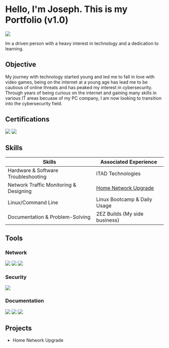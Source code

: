 # Hello, I'm Joseph. This is my Portfolio (v1.0)
<a href="https://www.linkedin.com/in/josephsicre/"><img src="https://img.shields.io/badge/-LinkedIn-0072b1?&style=for-the-badge&logo=linkedin&logoColor=white" /></a>

Im a driven person with a heavy interest in technology and a dedication to learning.

## Objective

My journey with technology started young and led me to fall in love with video games, being on the internet at a young age has lead me to be cautious of online threats and has peaked my interest in cybersecurity. Through years of being curious on the internet and gaining many skills in various IT areas becuase of my PC company, I am now looking to transition into the cybersecurity field.

## Certifications
<div>
<img src="https://img.shields.io/badge/-ISC2%20CC-008000?&style=for-the-badge&logo=ISC2&logoColor=white" />
<img src="https://img.shields.io/badge/-Network%2B-007ACC?&style=for-the-badge&logo=CompTIA&logoColor=white" />
</div>

## Skills

| Skills                                         | Associated Experience      |
|-----------------------------------------------|----------------------------|
| Hardware & Software Troubleshooting           | ITAD Technologies|
| Network Traffic Monitoring & Designing        | <a href="https://google.com">Home Network Upgrade</a>|
| Linux/Command Line                            | Linux Bootcamp & Daily Usage |
| Documentation & Problem-Solving               | 2EZ Builds (My side business) |


## Tools

### Network
<div>
    <img src="https://img.shields.io/badge/-Wireshark-1679A7?&style=for-the-badge&logo=Wireshark&logoColor=white" />
    <img src="https://img.shields.io/badge/-pfSense-212121?&style=for-the-badge&logo=pfSense&logoColor=white" /> 
    <img src="https://img.shields.io/badge/-PuTTY-007ACC?&style=for-the-badge&logo=PuTTY&logoColor=white" />
</div>

### Security
<div>
    <img src="https://img.shields.io/badge/-Snort-D6343A?&style=for-the-badge&logo=Snort&logoColor=white" />
</div>

### Documentation
<div>
    <img src="https://img.shields.io/badge/-Microsoft_Teams-6264A7?&style=for-the-badge&logo=microsoft-teams&logoColor=white" />
    <img src="https://img.shields.io/badge/-Jira-0052CC?&style=for-the-badge&logo=jira&logoColor=white" />
    <img src="https://img.shields.io/badge/-Git-F05032?&style=for-the-badge&logo=git&logoColor=white" />
</div>

## Projects
- Home Network Upgrade
